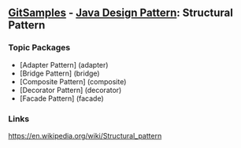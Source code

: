 ## [GitSamples](/../../tree/master) - [Java Design Pattern](/../../tree/java-design-pattern): Structural Pattern

### Topic Packages
* [Adapter Pattern] (adapter)
* [Bridge Pattern] (bridge)
* [Composite Pattern] (composite)
* [Decorator Pattern] (decorator)
* [Facade Pattern] (facade)

### Links
https://en.wikipedia.org/wiki/Structural_pattern
